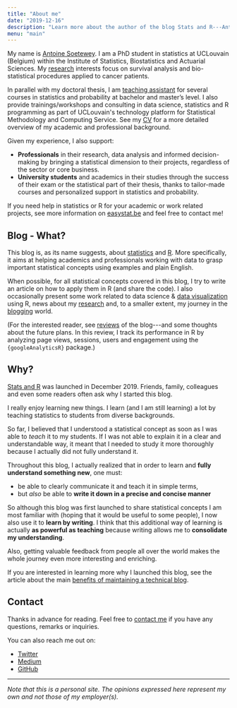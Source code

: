 ```yaml
---
title: "About me"
date: "2019-12-16"
description: "Learn more about the author of the blog Stats and R---Antoine Soetewey---and the motivations behind his blog"
menu: "main"
---
```


My name is [Antoine Soetewey](https://antoinesoetewey.com/). I am a PhD student in statistics at UCLouvain (Belgium) within the Institute of Statistics, Biostatistics and Actuarial Sciences. My [research](https://antoinesoetewey.com/research/) interests focus on survival analysis and bio-statistical procedures applied to cancer patients.

In parallel with my doctoral thesis, I am [teaching assistant](https://antoinesoetewey.com/teaching/) for several courses in statistics and probability at bachelor and master’s level. I also provide trainings/workshops and consulting in data science, statistics and R programming as part of UCLouvain's technology platform for Statistical Methodology and Computing Service. See my [CV](https://antoinesoetewey.com/cv.pdf) for a more detailed overview of my academic and professional background.

Given my experience, I also support:

* **Professionals** in their research, data analysis and informed decision-making by bringing a statistical dimension to their projects, regardless of the sector or core business.
* **University students** and academics in their studies through the success of their exam or the statistical part of their thesis, thanks to tailor-made courses and personalized support in statistics and probability.

If you need help in statistics or R for your academic or work related projects, see more information on [easystat.be](https://easystat.be/) and feel free to contact me!

## Blog - What?

This blog is, as its name suggests, about [statistics](/tags/statistics/) and [R](/tags/r/). More specifically, it aims at helping academics and professionals working with data to grasp important statistical concepts using examples and plain English.

When possible, for all statistical concepts covered in this blog, I try to write an article on how to apply them in R (and share the code). I also occasionally present some work related to data science & [data visualization](/tags/visualization/) using R, news about my [research](/tags/research/) and, to a smaller extent, my journey in the [blogging](/tags/blogging/) world.

(For the interested reader, see [reviews](/tags/review/) of the blog---and some thoughts about the future plans. In this review, I track its performance in R by analyzing page views, sessions, users and engagement using the `{googleAnalyticsR}` package.)

## Why?

[Stats and R](/) was launched in December 2019. Friends, family, colleagues and even some readers often ask why I started this blog.

I really enjoy learning new things. I learn (and I am still learning) a lot by teaching statistics to students from diverse backgrounds.

So far, I believed that I understood a statistical concept as soon as I was able to *teach* it to my students. If I was not able to explain it in a clear and understandable way, it meant that I needed to study it more thoroughly because I actually did not fully understand it.

Throughout this blog, I actually realized that in order to learn and **fully understand something new**, one must:

* be able to clearly communicate it and teach it in simple terms,
* but *also* be able to **write it down in a precise and concise manner**

So although this blog was first launched to share statistical concepts I am most familiar with (hoping that it would be useful to some people), I now also use it to **learn by writing**. I think that this additional way of learning is actually **as powerful as teaching** because writing allows me to **consolidate my understanding**.

Also, getting valuable feedback from people all over the world makes the whole journey even more interesting and enriching.

If you are interested in learning more why I launched this blog, see the article about the main [benefits of maintaining a technical blog](/blog/7-benefits-of-sharing-your-code-in-a-data-science-blog/).

## Contact

Thanks in advance for reading. Feel free to [contact me](/contact/) if you have any questions, remarks or inquiries.

You can also reach me out on:

- [Twitter](https://twitter.com/statsandr)
- [Medium](https://antoinesoetewey.medium.com/)
- [GitHub](https://github.com/AntoineSoetewey)

---

*Note that this is a personal site. The opinions expressed here represent my own and not those of my employer(s).*
